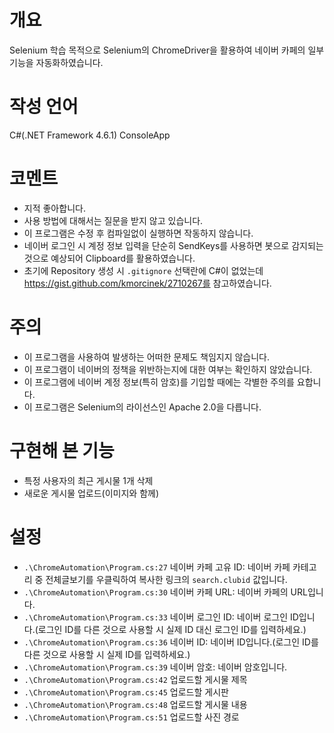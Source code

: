 # 개요
Selenium 학습 목적으로 Selenium의 ChromeDriver을 활용하여 네이버 카페의 일부 기능을 자동화하였습니다.

# 작성 언어
C#(.NET Framework 4.6.1) ConsoleApp

# 코멘트
- 지적 좋아합니다.
- 사용 방법에 대해서는 질문을 받지 않고 있습니다.
- 이 프로그램은 수정 후 컴파일없이 실행하면 작동하지 않습니다.
- 네이버 로그인 시 계정 정보 입력을 단순히 SendKeys를 사용하면 봇으로 감지되는 것으로 예상되어 Clipboard를 활용하였습니다.
- 초기에 Repository 생성 시 ```.gitignore``` 선택란에 C#이 없었는데 https://gist.github.com/kmorcinek/2710267를 참고하였습니다.

# 주의
- 이 프로그램을 사용하여 발생하는 어떠한 문제도 책임지지 않습니다.
- 이 프로그램이 네이버의 정책을 위반하는지에 대한 여부는 확인하지 않았습니다.
- 이 프로그램에 네이버 계정 정보(특히 암호)를 기입할 때에는 각별한 주의를 요합니다.
- 이 프로그램은 Selenium의 라이선스인 Apache 2.0을 다릅니다.

# 구현해 본 기능
- 특정 사용자의 최근 게시물 1개 삭제
- 새로운 게시물 업로드(이미지와 함께)

# 설정
- ```.\ChromeAutomation\Program.cs:27``` 네이버 카페 고유 ID: 네이버 카페 카테고리 중 전체글보기를 우클릭하여 복사한 링크의  ```search.clubid``` 값입니다.
- ```.\ChromeAutomation\Program.cs:30``` 네이버 카페 URL: 네이버 카페의 URL입니다.
- ```.\ChromeAutomation\Program.cs:33``` 네이버 로그인 ID: 네이버 로그인 ID입니다.(로그인 ID를 다른 것으로 사용할 시 실제 ID 대신 로그인 ID를 입력하세요.)
- ```.\ChromeAutomation\Program.cs:36``` 네이버 ID: 네이버 ID입니다.(로그인 ID를 다른 것으로 사용할 시 실제 ID를 입력하세요.)
- ```.\ChromeAutomation\Program.cs:39``` 네이버 암호: 네이버 암호입니다.
- ```.\ChromeAutomation\Program.cs:42``` 업로드할 게시물 제목
- ```.\ChromeAutomation\Program.cs:45``` 업로드할 게시판
- ```.\ChromeAutomation\Program.cs:48``` 업로드할 게시물 내용
- ```.\ChromeAutomation\Program.cs:51``` 업로드할 사진 경로

